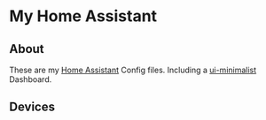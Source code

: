 # My Home Assistant

## About 
These are my [Home Assistant](https://www.home-assistant.io/) Config files. Including a [ui-minimalist](https://ui-lovelace-minimalist.github.io/UI/) Dashboard.

## Devices

